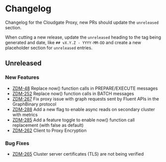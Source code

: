 # Changelog

Changelog for the Cloudgate Proxy, new PRs should update the `unreleased` section.

When cutting a new release, update the `unreleased` heading to the tag being generated and date, like `## vX.Y.Z - YYYY-MM-DD` and create a new placeholder section for  `unreleased` entries.

## Unreleased

### New Features

* [ZDM-48](https://datastax.jira.com/browse/ZDM-48) Replace now() function calls in PREPARE/EXECUTE messages
* [ZDM-252](https://datastax.jira.com/browse/ZDM-252) Replace now() function calls in BATCH messages
* [ZDM-267](https://datastax.jira.com/browse/ZDM-267) Fix proxy issue with graph requests sent by Fluent APIs in the GraphBinary protocol
* [ZDM-288](https://datastax.jira.com/browse/ZDM-288) Add a new flag to enable async reads on secondary cluster with metrics
* [ZDM-285](https://datastax.jira.com/browse/ZDM-285) Add a feature toggle to enable now() function call replacement (with false as default)
* [ZDM-262](https://datastax.jira.com/browse/ZDM-262) Client to Proxy Encryption

### Bug Fixes

* [ZDM-265](https://datastax.jira.com/browse/ZDM-265) Cluster server certificates (TLS) are not being verified
